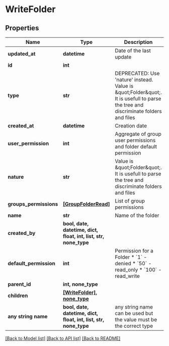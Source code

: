 # WriteFolder


## Properties
Name | Type | Description | Notes
------------ | ------------- | ------------- | -------------
**updated_at** | **datetime** | Date of the last update | [readonly] 
**id** | **int** |  | [readonly] 
**type** | **str** | DEPRECATED: Use &#39;nature&#39; instead. Value is \&quot;Folder\&quot;. It is usefull to parse the tree and discriminate folders and files | [readonly] 
**created_at** | **datetime** | Creation date | [readonly] 
**user_permission** | **int** | Aggregate of group user permissions and folder default permission | [readonly] 
**nature** | **str** | Value is \&quot;Folder\&quot;. It is usefull to parse the tree and discriminate folders and files | [readonly] 
**groups_permissions** | [**[GroupFolderRead]**](GroupFolderRead.md) | List of group permissions | [readonly] 
**name** | **str** | Name of the folder | 
**created_by** | **bool, date, datetime, dict, float, int, list, str, none_type** |  | [readonly] 
**default_permission** | **int** | Permission for a Folder  * &#x60;1&#x60; - denied * &#x60;50&#x60; - read_only * &#x60;100&#x60; - read_write | [optional] 
**parent_id** | **int, none_type** |  | [optional] 
**children** | [**[WriteFolder], none_type**](WriteFolder.md) |  | [optional] 
**any string name** | **bool, date, datetime, dict, float, int, list, str, none_type** | any string name can be used but the value must be the correct type | [optional]

[[Back to Model list]](../README.md#documentation-for-models) [[Back to API list]](../README.md#documentation-for-api-endpoints) [[Back to README]](../README.md)


